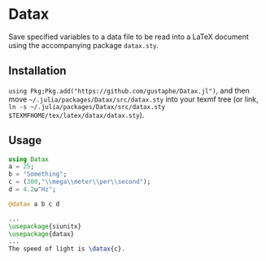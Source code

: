 # Datax
Save specified variables to a data file to be read into a LaTeX document using the accompanying package `datax.sty`.

## Installation
`using Pkg;Pkg.add("https://github.com/gustaphe/Datax.jl")`, and then move `~/.julia/packages/Datax/src/datax.sty` into your texmf tree (or link, `ln -s ~/.julia/packages/Datax/src/datax.sty $TEXMFHOME/tex/latex/datax/datax.sty`).

## Usage
```julia
using Datax
a = 25;
b = "Something";
c = (300,"\\mega\\meter\\per\\second");
d = 4.2u"Hz";

@datax a b c d
```

```latex
...  
\usepackage{siunitx}
\usepackage{datax}
...
The speed of light is \datax{c}.
```
